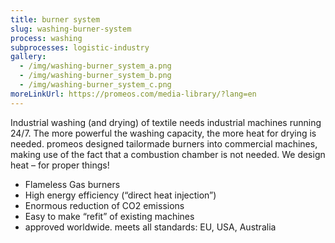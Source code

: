 ```yaml
---
title: burner system
slug: washing-burner-system
process: washing
subprocesses: logistic-industry
gallery:
  - /img/washing-burner_system_a.png
  - /img/washing-burner_system_b.png
  - /img/washing-burner_system_c.png
moreLinkUrl: https://promeos.com/media-library/?lang=en
---
```

Industrial washing (and drying) of textile needs industrial machines running 24/7. The more powerful the washing capacity, the more heat for drying is needed. promeos designed tailormade burners into commercial machines, making use of the fact that a combustion chamber is not needed. We design heat – for proper things! 

* Flameless Gas burners 
* High energy efficiency (“direct heat injection”) 
* Enormous reduction of CO2 emissions 
* Easy to make “refit” of existing machines 
* approved worldwide. meets all standards: EU, USA, Australia

